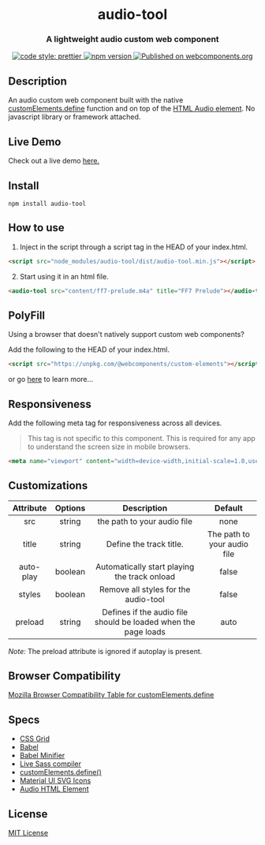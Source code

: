 <h1 align="center">audio-tool</h1>

<h3 align="center">A lightweight audio custom web component</h3>

<p align="center">
    <a href="https://prettier.io">
        <img alt="code style: prettier" src="https://img.shields.io/badge/code_style-prettier-ff69b4.svg?style=flat-square">
    </a>
    <a href="https://www.npmjs.com/package/audio-tool">
        <img alt="npm version" src="https://img.shields.io/npm/v/audio-tool.svg?style=flat-square">
    </a>
    <a href="https://www.webcomponents.org/element/kevinlogan/audio-tool">
        <img alt="Published on webcomponents.org" src="https://img.shields.io/badge/webcomponents.org-published-blue.svg">
    </a>
</p>

## Description

An audio custom web component built with the native [customElements.define](https://developer.mozilla.org/en-US/docs/Web/API/CustomElementRegistry/define) function and on top of the [HTML Audio element](https://developer.mozilla.org/en-US/docs/Web/HTML/Element/audio). No javascript library or framework attached.

## Live Demo

Check out a live demo [here.](http://www.kevinmlogan.com/audio-tool/)

## Install

```
npm install audio-tool
```

## How to use

1. Inject in the script through a script tag in the HEAD of your index.html.

```html
<script src="node_modules/audio-tool/dist/audio-tool.min.js"></script>
```

2. Start using it in an html file.

<!--
```html
<custom-element-demo>
  <template>
    <script src="https://unpkg.com/@webcomponents/custom-elements"></script>
    <script src="dist/audio-tool.min.js"></script>
  </template>
</custom-element-demo>
```
-->

```html
<audio-tool src="content/ff7-prelude.m4a" title="FF7 Prelude"></audio-tool>
```

## PolyFill

Using a browser that doesn't natively support custom web components?

Add the following to the HEAD of your index.html.

```html
<script src="https://unpkg.com/@webcomponents/custom-elements"></script>
```

or go [here](https://github.com/webcomponents/custom-elements) to learn more...

## Responsiveness

Add the following meta tag for responsiveness across all devices.

> This tag is not specific to this component. This is required for any app to understand the screen size in mobile browsers.

```html
<meta name="viewport" content="width=device-width,initial-scale=1.0,user-scalable=yes" />
```

## Customizations

| Attribute | Options |                          Description                           |           Default           |
| :-------: | :-----: | :------------------------------------------------------------: | :-------------------------: |
|    src    | string  |                  the path to your audio file                   |            none             |
|   title   | string  |                    Define the track title.                     | The path to your audio file |
| auto-play | boolean |          Automatically start playing the track onload          |            false            |
|  styles   | boolean |              Remove all styles for the audio-tool              |            false            |
|  preload  | string  | Defines if the audio file should be loaded when the page loads |            auto             |

_Note:_ The preload attribute is ignored if autoplay is present.

## Browser Compatibility

[Mozilla Browser Compatibility Table for customElements.define](https://developer.mozilla.org/en-US/docs/Web/API/CustomElementRegistry/define#Browser_compatibility)

## Specs

- [CSS Grid](https://css-tricks.com/snippets/css/complete-guide-grid/)
- [Babel](https://babeljs.io/)
- [Babel Minifier](https://github.com/babel/minify#readme)
- [Live Sass compiler](https://marketplace.visualstudio.com/items?itemName=ritwickdey.live-sass)
- [customElements.define()](https://developer.mozilla.org/en-US/docs/Web/API/CustomElementRegistry/define)
- [Material UI SVG Icons](https://www.materialui.co/icons)
- [Audio HTML Element](https://developer.mozilla.org/en-US/docs/Web/HTML/Element/audio)

## License

[MIT License](https://github.com/kevinlogan94/audio-tool/blob/master/README.md)
